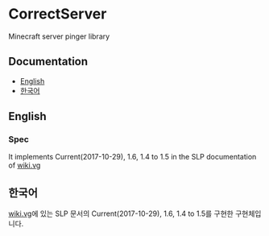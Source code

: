 # CorrectServer
Minecraft server pinger library
## Documentation
  * [English](#English)
  * [한국어](#한국어)

## English
### Spec
It implements Current(2017-10-29), 1.6,
1.4 to 1.5 in the SLP documentation of [wiki.vg](http://wiki.vg/Server_List_Ping)

## 한국어
[wiki.vg](http://wiki.vg/Server_List_Ping)에 있는 SLP 문서의 Current(2017-10-29),
1.6, 1.4 to 1.5를 구현한 구현체입니다.